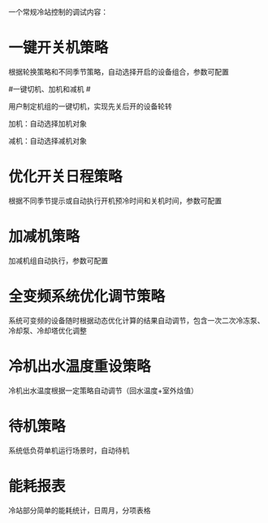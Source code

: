 一个常规冷站控制的调试内容：



# 一键开关机策略 #

   根据轮换策略和不同季节策略，自动选择开启的设备组合，参数可配置



#一键切机、加机和减机 #

   用户制定机组的一键切机，实现先关后开的设备轮转

   加机：自动选择加机对象

   减机：自动选择减机对象



# 优化开关日程策略 #

   根据不同季节提示或自动执行开机预冷时间和关机时间，参数可配置



# 加减机策略 #

   加减机组自动执行，参数可配置



# 全变频系统优化调节策略 #

   系统可变频的设备随时根据动态优化计算的结果自动调节，包含一次二次冷冻泵、冷却泵、冷却塔优化调整



# 冷机出水温度重设策略 #

   冷机出水温度根据一定策略自动调节（回水温度+室外焓值）



# 待机策略 #

   系统低负荷单机运行场景时，自动待机



# 能耗报表 #

   冷站部分简单的能耗统计，日周月，分项表格

